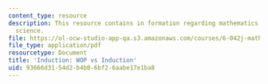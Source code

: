 ```yaml
---
content_type: resource
description: This resource contains in formation regarding mathematics for computer
  science.
file: https://ol-ocw-studio-app-qa.s3.amazonaws.com/courses/6-042j-mathematics-for-computer-science-spring-2015/93666d3154d2b4b06bf26aabe17e1ba8_MIT6_042JS16_WOPvsInductn.pdf
file_type: application/pdf
resourcetype: Document
title: 'Induction: WOP vs Induction'
uid: 93666d31-54d2-b4b0-6bf2-6aabe17e1ba8
---
```

